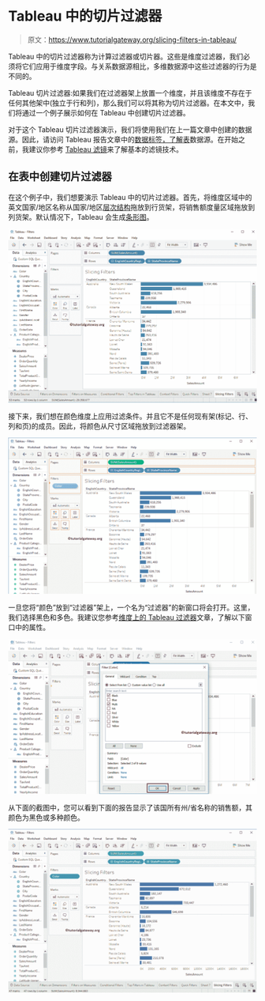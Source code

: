 # Tableau 中的切片过滤器

> 原文：<https://www.tutorialgateway.org/slicing-filters-in-tableau/>

Tableau 中的切片过滤器称为计算过滤器或切片器。这些是维度过滤器，我们必须将它们应用于维度字段。与关系数据源相比，多维数据源中这些过滤器的行为是不同的。

Tableau 切片过滤器:如果我们在过滤器架上放置一个维度，并且该维度不存在于任何其他架中(独立于行和列)，那么我们可以将其称为切片过滤器。在本文中，我们将通过一个例子展示如何在 Tableau 中创建切片过滤器。

对于这个 Tableau 切片过滤器演示，我们将使用我们在上一篇文章中创建的数据源。因此，请访问 Tableau 报告文章中的[数据标签，了解](https://www.tutorialgateway.org/data-labels-in-tableau-reports/)[表](https://www.tutorialgateway.org/tableau/)数据源。在开始之前，我建议你参考 [Tableau 滤镜](https://www.tutorialgateway.org/tableau-filters/)来了解基本的滤镜技术。

## 在表中创建切片过滤器

在这个例子中，我们想要演示 Tableau 中的切片过滤器。首先，将维度区域中的英文国家/地区名称从国家/地区[层次结构](https://www.tutorialgateway.org/hierarchies-in-tableau/)拖放到行货架，将销售额度量区域拖放到列货架。默认情况下，Tableau 会生成[条形图](https://www.tutorialgateway.org/bar-chart-in-tableau/)。

![Slicing Filters in Tableau 1](img/46c635fd6e9e2a4f39ca51b700f4c0aa.png)

接下来，我们想在颜色维度上应用过滤条件。并且它不是任何现有架(标记、行、列和页)的成员。因此，将颜色从尺寸区域拖放到过滤器架。

![Slicing Filters in Tableau 2](img/bd5a0564d10240333d3de380e73ef22f.png)

一旦您将“颜色”放到“过滤器”架上，一个名为“过滤器”的新窗口将会打开。这里，我们选择黑色和多色。我建议您参考[维度上的 Tableau 过滤器](https://www.tutorialgateway.org/tableau-filters-on-dimensions/)文章，了解以下窗口中的属性。

![Slicing Filters in Tableau 3](img/866bb2746fe541f7931be8530b5cbae6.png)

从下面的截图中，您可以看到下面的报告显示了该国所有州/省名称的销售额，其颜色为黑色或多种颜色。

![Slicing Filters in Tableau 4](img/6e19083937aa041b04c779749e5c7bbc.png)